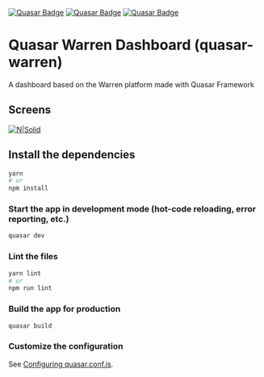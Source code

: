 [![Quasar Badge](https://img.shields.io/badge/Framework-Quasar-blue)](https://quasar.dev)
[![Quasar Badge](https://img.shields.io/github/forks/patrickmonteiro/quasar-warren?style=social)](https://quasar.dev)
[![Quasar Badge](https://img.shields.io/github/stars/patrickmonteiro/quasar-warren?style=social)](https://quasar.dev)
# Quasar Warren Dashboard (quasar-warren)

A dashboard based on the Warren platform made with Quasar Framework

## Screens

[![N|Solid](https://github.com/patrickmonteiro/quasar-warren/blob/master/docs/telas.gif?raw=true)](https://quasar-warren.surge.sh/)

## Install the dependencies
```bash
yarn
# or
npm install
```

### Start the app in development mode (hot-code reloading, error reporting, etc.)
```bash
quasar dev
```


### Lint the files
```bash
yarn lint
# or
npm run lint
```

### Build the app for production
```bash
quasar build
```

### Customize the configuration
See [Configuring quasar.conf.js](https://v1.quasar.dev/quasar-cli/quasar-conf-js).
